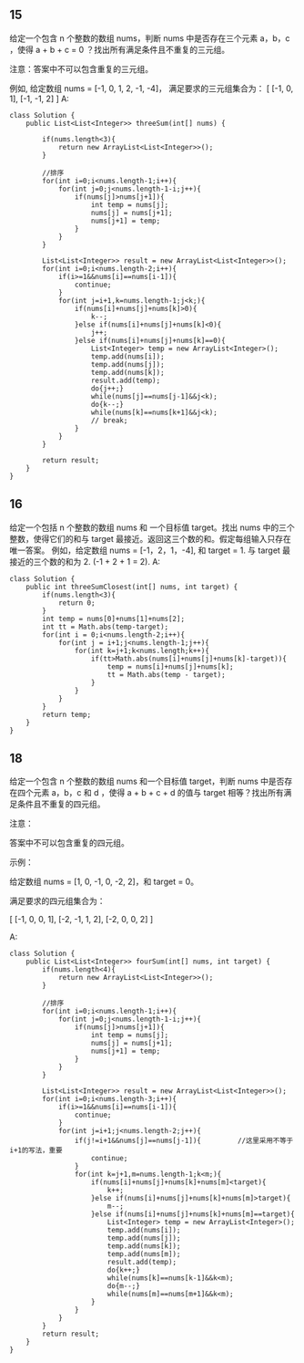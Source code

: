 ## 15
给定一个包含 n 个整数的数组 nums，判断 nums 中是否存在三个元素 a，b，c ，使得 a + b + c = 0 ？找出所有满足条件且不重复的三元组。

注意：答案中不可以包含重复的三元组。

例如, 给定数组 nums = [-1, 0, 1, 2, -1, -4]，
满足要求的三元组集合为：
[
  [-1, 0, 1],
  [-1, -1, 2]
]
A:
```
class Solution {
    public List<List<Integer>> threeSum(int[] nums) {
        
        if(nums.length<3){
            return new ArrayList<List<Integer>>();
        }
        
        //排序
        for(int i=0;i<nums.length-1;i++){
            for(int j=0;j<nums.length-1-i;j++){
                if(nums[j]>nums[j+1]){
                    int temp = nums[j];
                    nums[j] = nums[j+1];
                    nums[j+1] = temp;
                }
            }
        }
        
        List<List<Integer>> result = new ArrayList<List<Integer>>();
        for(int i=0;i<nums.length-2;i++){
            if(i>=1&&nums[i]==nums[i-1]){
                continue;
            }
            for(int j=i+1,k=nums.length-1;j<k;){
                if(nums[i]+nums[j]+nums[k]>0){
                    k--;
                }else if(nums[i]+nums[j]+nums[k]<0){
                    j++;
                }else if(nums[i]+nums[j]+nums[k]==0){
                    List<Integer> temp = new ArrayList<Integer>();
                    temp.add(nums[i]);
                    temp.add(nums[j]);
                    temp.add(nums[k]);
                    result.add(temp);
                    do{j++;}
                    while(nums[j]==nums[j-1]&&j<k);
                    do{k--;}
                    while(nums[k]==nums[k+1]&&j<k);
                    // break;
                }
            }
        }
        
        return result;
    }
}
```

## 16
给定一个包括 n 个整数的数组 nums 和 一个目标值 target。找出 nums 中的三个整数，使得它们的和与 target 最接近。返回这三个数的和。假定每组输入只存在唯一答案。
例如，给定数组 nums = [-1，2，1，-4], 和 target = 1.
与 target 最接近的三个数的和为 2. (-1 + 2 + 1 = 2).
A:
```
class Solution {
    public int threeSumClosest(int[] nums, int target) {
        if(nums.length<3){
            return 0;
        }
        int temp = nums[0]+nums[1]+nums[2];
        int tt = Math.abs(temp-target);
        for(int i = 0;i<nums.length-2;i++){
            for(int j = i+1;j<nums.length-1;j++){
                for(int k=j+1;k<nums.length;k++){
                    if(tt>Math.abs(nums[i]+nums[j]+nums[k]-target)){
                        temp = nums[i]+nums[j]+nums[k];
                        tt = Math.abs(temp - target);
                    }
                }
            }
        }
        return temp;
    }
}
```

## 18
给定一个包含 n 个整数的数组 nums 和一个目标值 target，判断 nums 中是否存在四个元素 a，b，c 和 d ，使得 a + b + c + d 的值与 target 相等？找出所有满足条件且不重复的四元组。

注意：

答案中不可以包含重复的四元组。

示例：

给定数组 nums = [1, 0, -1, 0, -2, 2]，和 target = 0。

满足要求的四元组集合为：

[
  [-1,  0, 0, 1],
  [-2, -1, 1, 2],
  [-2,  0, 0, 2]
]

A:
```
class Solution {
    public List<List<Integer>> fourSum(int[] nums, int target) {
        if(nums.length<4){
            return new ArrayList<List<Integer>>();
        }
        
        //排序
        for(int i=0;i<nums.length-1;i++){
            for(int j=0;j<nums.length-1-i;j++){
                if(nums[j]>nums[j+1]){
                    int temp = nums[j];
                    nums[j] = nums[j+1];
                    nums[j+1] = temp;
                }
            }
        }
        
        List<List<Integer>> result = new ArrayList<List<Integer>>();
        for(int i=0;i<nums.length-3;i++){
            if(i>=1&&nums[i]==nums[i-1]){
                continue;
            }
            for(int j=i+1;j<nums.length-2;j++){
                if(j!=i+1&&nums[j]==nums[j-1]){         //这里采用不等于i+1的写法，重要
                    continue;
                }
                for(int k=j+1,m=nums.length-1;k<m;){
                    if(nums[i]+nums[j]+nums[k]+nums[m]<target){
                        k++;
                    }else if(nums[i]+nums[j]+nums[k]+nums[m]>target){
                        m--;
                    }else if(nums[i]+nums[j]+nums[k]+nums[m]==target){
                        List<Integer> temp = new ArrayList<Integer>();
                        temp.add(nums[i]);
                        temp.add(nums[j]);
                        temp.add(nums[k]);
                        temp.add(nums[m]);
                        result.add(temp);
                        do{k++;}
                        while(nums[k]==nums[k-1]&&k<m);
                        do{m--;}
                        while(nums[m]==nums[m+1]&&k<m);
                    }
                }
            }
        }
        return result;
    }
}
```
